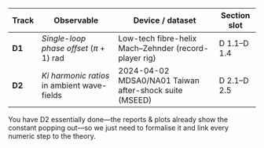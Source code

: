 | Track  | Observable                                  | Device / dataset                                       | Section slot |
| ------ | ------------------------------------------- | ------------------------------------------------------ | ------------ |
| **D1** | *Single-loop phase offset* $(\pi+1)$ rad    | Low-tech fibre-helix Mach–Zehnder (record-player rig)  | D 1.1–D 1.4  |
| **D2** | *Ki harmonic ratios* in ambient wave-fields | 2024-04-02 MDSA0/NA01 Taiwan after-shock suite (MSEED) | D 2.1–D 2.5  |

You have D2 essentially done—the reports & plots already show the constant
popping out—so we just need to formalise it and link every numeric step to the
theory.